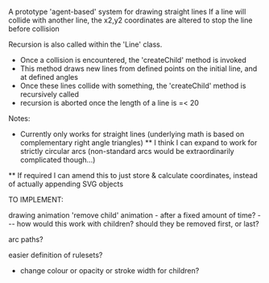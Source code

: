 A prototype 'agent-based' system for drawing straight lines
If a line will collide with another line, the x2,y2 coordinates are altered to stop the line before collision

Recursion is also called within the 'Line' class.
* Once a collision is encountered, the 'createChild' method is invoked
* This method draws new lines from defined points on the initial line, and at defined angles
* Once these lines collide with something, the 'createChild' method is recursively called
* recursion is aborted once the length of a line is =< 20


Notes:

* Currently only works for straight lines (underlying math is based on complementary right angle triangles)
** I think I can expand to work for strictly circular arcs (non-standard arcs would be extraordinarily complicated though...)

** If required I can amend this to just store & calculate coordinates, instead of actually appending SVG objects






TO IMPLEMENT:

drawing animation
'remove child' animation - after a fixed amount of time?
--- how would this work with children? should they be removed first, or last?

arc paths?

easier definition of rulesets?

- change colour or opacity or stroke width for children?

